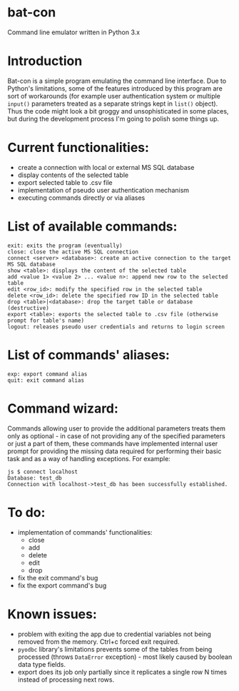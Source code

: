 # bat-con
Command line emulator written in Python 3.x


# Introduction
Bat-con is a simple program emulating the command line interface. Due to Python's limitations, some of the features introduced by this program are sort of workarounds (for example user authentication system or multiple `input()` parameters treated as a separate strings kept in `list()` object). Thus the code might look a bit groggy and unsophisticated in some places, but during the development process I'm going to polish some things up.


# Current functionalities:
- create a connection with local or external MS SQL database
- display contents of the selected table
- export selected table to .csv file
- implementation of pseudo user authentication mechanism
- executing commands directly or via aliases


# List of available commands:
```
exit: exits the program (eventually)
close: close the active MS SQL connection
connect <server> <database>: create an active connection to the target MS SQL database
show <table>: displays the content of the selected table
add <value 1> <value 2> ... <value n>: append new row to the selected table
edit <row_id>: modify the specified row in the selected table
delete <row_id>: delete the specified row ID in the selected table
drop <table>|<database>: drop the target table or database (destructive)
export <table>: exports the selected table to .csv file (otherwise prompt for table's name)
logout: releases pseudo user credentials and returns to login screen
```


# List of commands' aliases:
```
exp: export command alias
quit: exit command alias
```


# Command wizard:
Commands allowing user to provide the additional parameters treats them only as optional - in case of not providing any of the specified parameters or just a part of them, these commands have implemented internal user prompt for providing the missing data required for performing their basic task and as a way of handling exceptions. For example:
```
js $ connect localhost
Database: test_db
Connection with localhost->test_db has been successfully established.
```


# To do:
- implementation of commands' functionalities:
  - close
  - add
  - delete
  - edit
  - drop
- fix the exit command's bug
- fix the export command's bug


# Known issues:
- problem with exiting the app due to credential variables not being removed from the memory. Ctrl+c forced exit required.
- `pyodbc` library's limitations prevents some of the tables from being processed (throws `DataError` exception) - most likely caused by boolean data type fields.
- export does its job only partially since it replicates a single row N times instead of processing next rows.

